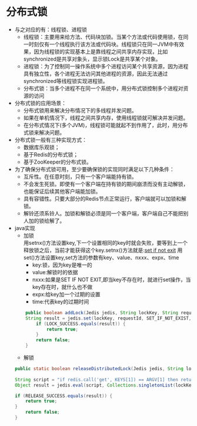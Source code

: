 # 分布式锁
+ 与之对应的有：线程锁、进程锁
    + 线程锁：主要用来给方法、代码块加锁。当某个方法或代码使用锁，在同一时刻仅有一个线程执行该方法或代码块。线程锁只在同一JVM中有效果，因为线程锁的实现基本上是靠线程之间共享内存实现，比如synchronized是共享对象头，显示锁Lock是共享某个对象。
    + 进程锁：为了控制同一操作系统中多个进程访问某个共享资源，因为进程具有独立性，各个进程无法访问其他进程的资源，因此无法通过synchronized等线程锁实现进程锁。
    + 分布式锁：当多个进程不在同一个系统中，用分布式锁控制多个进程对资源的访问
+ 分布式锁的应用场景：
    + 分布式锁用来解决分布情况下的多线程并发问题。
    + 如果在单机情况下，线程之间共享内存，使用线程锁就可解决并发问题。
    + 在分布式情况下(多个JVM)，线程锁可能就起不到作用了，此时，用分布式锁来解决问题。
+ 分布式锁一般有三种实现方式：
    + 数据库乐观锁；
    + 基于Redis的分布式锁；
    + 基于ZooKeeper的分布式锁。
+ 为了确保分布式锁可用，至少要确保锁的实现同时满足以下几种条件：
    + 互斥性。在任意时刻，只有一个客户端能持有锁。
    + 不会发生死锁。即使有一个客户端在持有锁的期间崩溃而没有主动解锁，也能保证后续其他客户端能加锁。
    + 具有容错性。只要大部分的Redis节点正常运行，客户端就可以加锁和解锁。
    + 解铃还须系铃人。加锁和解锁必须是同一个客户端，客户端自己不能把别人加的锁给解了。   
+ java实现  
    + 加锁  
    用setnx()方法设置key,下一个设置相同的key时就会失败，要等到上一个释放锁之后，当前才能获得这个key.setnx()方法就是:<u>set if not exit</u>
    用set()方法设置key,set方法的参数有key、value、nxxx、expx、time
        + key:锁，因为key是唯一的
        + value:解锁时的依据
        + nxxx:如果是SET IF NOT EXIT,即当key不存在时，就进行set操作，当key存在时，就什么也不做
        + expx:给key加一个过期的设置
        + time:代表key的过期时间
    ```java
        public boolean addLock(Jedis jedis, String lockKey, String requestId, int expireTime) {
        String result = jedis.set(lockKey, requestId, SET_IF_NOT_EXIST, SET_WITH_EXPIRE_TIME, expireTime);
            if (LOCK_SUCCESS.equals(result)) {
                return true;
            }
            return false;
        }
    ```
    + 解锁  
    ```java
    public static boolean releaseDistributedLock(Jedis jedis, String lockKey, String requestId) {
        
    String script = "if redis.call('get', KEYS[1]) == ARGV[1] then return redis.call('del', KEYS[1]) else return 0 end";
    Object result = jedis.eval(script, Collections.singletonList(lockKey), Collections.singletonList(requestId));

    if (RELEASE_SUCCESS.equals(result)) {
        return true;
    }
        return false;
    }
    ```
